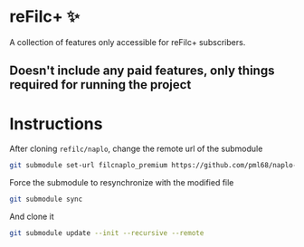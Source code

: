 # reFilc+ ✨

A collection of features only accessible for reFilc+ subscribers.

## Doesn't include any paid features, only things required for running the project

# Instructions

After cloning `refilc/naplo`, change the remote url of the submodule
```sh
git submodule set-url filcnaplo_premium https://github.com/pml68/naplo-plus
```

Force the submodule to resynchronize with the modified file
```sh
git submodule sync
```

And clone it
```sh
git submodule update --init --recursive --remote
```
